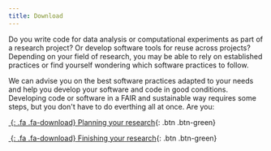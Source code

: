 ```yaml
---
title: Download
---
```


Do you write code for data analysis or computational experiments as part of a research project? Or develop software tools for reuse across projects? Depending on your field of research, you may be able to rely on established practices or find yourself wondering which software practices to follow.

We can advise you on the best software practices adapted to your needs and help you develop your software and code in good conditions.
Developing code or software in a FAIR and sustainable way requires some steps, but you don't have to do everthing all at once. Are you:

[*&nbsp;*{: .fa .fa-download} Planning your research](http://themes.3rdwavemedia.com){: .btn .btn-green}

[*&nbsp;*{: .fa .fa-download} Finishing your research](http://themes.3rdwavemedia.com){: .btn .btn-green}
